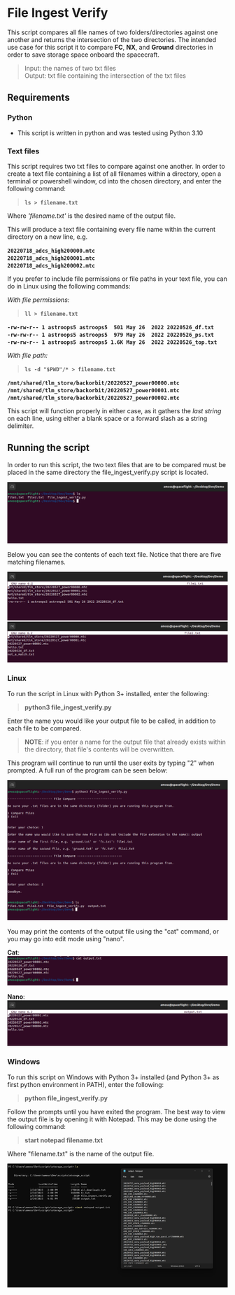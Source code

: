 # File Ingest Verify

This script compares all file names of two folders/directories against one another and returns the intersection of the two directories. The intended use case for this script it to compare **FC**, **NX**, and **Ground** directories in order to save storage space onboard the spacecraft.  
> Input: the names of two txt files  
> Output: txt file containing the intersection of the txt files  

## Requirements
### Python
- This script is written in python and was tested using Python 3.10
### Text files
This script requires two txt files to compare against one another. In order to create a text file containing a list of all filenames within a directory, open a terminal or powershell window, cd into the chosen directory, and enter the following command:
> **`ls > filename.txt`**

 Where *'filename.txt'* is the desired name of the output file.

This will produce a text file containing every file name within the current directory on a new line, e.g.

**`20220718_adcs_high200000.mtc`**  
**`20220718_adcs_high200001.mtc`**  
**`20220718_adcs_high200002.mtc`**  

If you prefer to include file permissions or file paths in your text file, you can do in Linux using the following commands:  

*With file permissions:*  
>**`ll > filename.txt`**  

**`-rw-rw-r-- 1 astroops5 astroops5  501 May 26  2022 20220526_df.txt`**  
**`-rw-rw-r-- 1 astroops5 astroops5  979 May 26  2022 20220526_ps.txt`**  
**`-rw-rw-r-- 1 astroops5 astroops5 1.6K May 26  2022 20220526_top.txt`**  

*With file path:*  
>**`ls -d "$PWD"/* > filename.txt`**  

**`/mnt/shared/tlm_store/backorbit/20220527_power00000.mtc`**  
**`/mnt/shared/tlm_store/backorbit/20220527_power00001.mtc`**  
**`/mnt/shared/tlm_store/backorbit/20220527_power00002.mtc`**  

This script will function properly in either case, as it gathers the *last string* on each line, using either a blank space or a forward slash as a string delimiter.


## Running the script  

In order to run this script, the two text files that are to be compared must be placed in the same directory the file_ingest_verify.py script is located.  

![Directory](https://github.com/alan-moss/Spaceflight/blob/main/MD_Images/file_ingest_verify_5.png)  

Below you can see the contents of each text file. Notice that there are five matching filenames.  

![File 1](https://github.com/alan-moss/Spaceflight/blob/main/MD_Images/file_ingest_verify_6.png)  
![File 2](https://github.com/alan-moss/Spaceflight/blob/main/MD_Images/file_ingest_verify_7.png)  

### Linux  
To run the script in Linux with Python 3+ installed, enter the following:  
>**python3 file_ingest_verify.py**  

Enter the name you would like your output file to be called, in addition to each file to be compared.  
>**NOTE**: if you enter a name for the output file that already exists within the directory, that file's contents will be overwritten.  


This program will continue to run until the user exits by typing "2" when prompted. A full run of the program can be seen below:  

![Run](https://github.com/alan-moss/Spaceflight/blob/main/MD_Images/file_ingest_verify_8.png)  

You may print the contents of the output file using the "cat" command, or you may go into edit mode using "nano".  

**Cat**:  
![Cat](https://github.com/alan-moss/Spaceflight/blob/main/MD_Images/file_ingest_verify_9.png)  

**Nano**:  
![Nano](https://github.com/alan-moss/Spaceflight/blob/main/MD_Images/file_ingest_verify_10.png)  

### Windows
To run this script on Windows with Python 3+ installed (and Python 3+ as first python environment in PATH), enter the following:  
>**python file_ingest_verify.py**  

Follow the prompts until you have exited the program. The best way to view the output file is by opening it with Notepad. This may be done using the following command:  
> **start notepad filename.txt**  

Where "filename.txt" is the name of the output file.  

![Windows_run](https://github.com/alan-moss/Spaceflight/blob/main/MD_Images/file_ingest_verify_4.png)  
